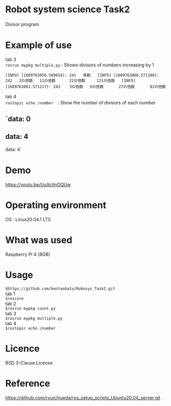 # Robot system science Task2   
Divisor program 　

# Example of use     

tab 3  
`rosrun mypkg multiple.py` : Shows divisors of numbers increasing by 1  

`[INFO] [1609763058.569654]: 241  
素数  
[INFO] [1609763060.571186]: 242  
2の倍数  
11の倍数     
22の倍数    
121の倍数  
[INFO] [1609763062.571217]: 243   
3の倍数  
9の倍数  　  
27の倍数  　  
81の倍数`  　  

tab 4  
`rostopic echo /number`　: Show the number of divisors of each number  

`data: 0  
---  
data: 4  
---  
data: 4`  　

# Demo  
https://youtu.be/UuXclInOQUw

# Operating environment  
OS : Linux20.04.1 LTS  

# What was used  
Raspberry Pi 4 (8GB)  

# Usage
`$https://github.com/kentaobata/Robosys_Task2.git`   
 tab 1  
 `$roscore`  
 tab 2  
 `$rosrun mypkg count.py`  
 tab 3  
 `$rosrun mypkg multiple.py`  
 tab 4  
 `$rostopic echo /number`  
 
 # Licence  
 BSD 3-Clause License  
 
 # Reference
 https://github.com/ryuichiueda/ros_setup_scripts_Ubuntu20.04_server.git
 
 

 
